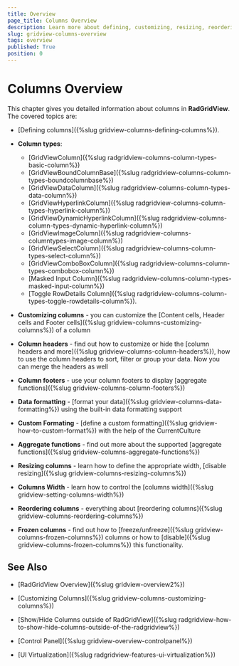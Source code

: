```yaml
---
title: Overview
page_title: Columns Overview
description: Learn more about defining, customizing, resizing, reordering, freezing and unfreezing columns in RadGridView - Telerik's {{ site.framework_name }} DataGrid.
slug: gridview-columns-overview
tags: overview
published: True
position: 0
---
```


# Columns Overview

This chapter gives you detailed information about columns in __RadGridView__. The covered topics are:

* [Defining columns]({%slug gridview-columns-defining-columns%}).
            
* __Column types__:
	*  [GridViewColumn]({%slug radgridview-columns-column-types-basic-column%}) 
	*  [GridViewBoundColumnBase]({%slug radgridview-columns-column-types-boundcolumnbase%})
	*  [GridViewDataColumn]({%slug radgridview-columns-column-types-data-column%})
	*  [GridViewHyperlinkColumn]({%slug radgridview-columns-column-types-hyperlink-column%}) 
	*  [GridViewDynamicHyperlinkColumn]({%slug radgridview-columns-column-types-dynamic-hyperlink-column%})
	*  [GridViewImageColumn]({%slug radgridview-columns-columntypes-image-column%})
	*  [GridViewSelectColumn]({%slug radgridview-columns-column-types-select-column%})
	*  [GridViewComboBoxColumn]({%slug radgridview-columns-column-types-combobox-column%})
	*  [Masked Input Column]({%slug radgridview-columns-column-types-masked-input-column%})
	*  [Toggle RowDetails Column]({%slug radgridview-columns-column-types-toggle-rowdetails-column%}).
            
* __Customizing columns__ - you can customize the [Content cells, Header cells and Footer cells]({%slug gridview-columns-customizing-columns%}) of a column
            
* __Column headers__ - find out how to customize or hide the [column headers and more]({%slug gridview-columns-column-headers%}), how to use the column headers to sort, filter or group your data. Now you can merge the headers as well
            
* __Column footers__ - use your column footers to display [aggregate functions]({%slug gridview-columns-column-footers%})
            
* __Data formatting__ - [format your data]({%slug gridview-columns-data-formatting%}) using the built-in data formatting support

* __Custom Formating__ - [define a custom formatting]({%slug gridview-how-to-custom-format%}) with the help of the CurrentCulture           

* __Aggregate functions__ - find out more about the supported [aggregate functions]({%slug gridview-columns-aggregate-functions%})
            
* __Resizing columns__ - learn how to define the appropriate width, [disable resizing]({%slug gridview-columns-resizing-columns%})

* __Columns Width__ - learn how to control the [columns width]({%slug gridview-setting-columns-width%})
            
* __Reordering columns__ - everything about [reordering columns]({%slug gridview-columns-reordering-columns%})
            
* __Frozen columns__ - find out how to [freeze/unfreeze]({%slug gridview-columns-frozen-columns%}) columns or how to [disable]({%slug gridview-columns-frozen-columns%}) this functionality.

## See Also

 * [RadGridView Overview]({%slug gridview-overview2%})

 * [Customizing Columns]({%slug gridview-columns-customizing-columns%})

 * [Show/Hide Columns outside of RadGridView]({%slug radgridview-how-to-show-hide-columns-outside-of-the-radgridview%})

 * [Control Panel]({%slug gridview-overview-controlpanel%})

 * [UI Virtualization]({%slug radgridview-features-ui-virtualization%})
